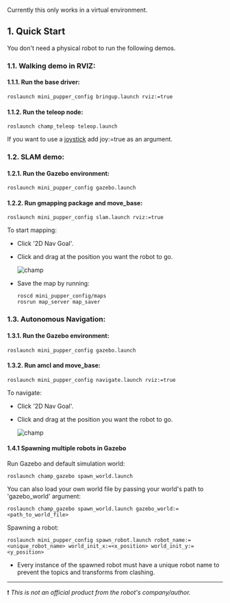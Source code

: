 Currently this only works in a virtual environment.

## 1. Quick Start

You don't need a physical robot to run the following demos.

### 1.1. Walking demo in RVIZ:

#### 1.1.1. Run the base driver:

    roslaunch mini_pupper_config bringup.launch rviz:=true

#### 1.1.2. Run the teleop node:

    roslaunch champ_teleop teleop.launch

If you want to use a [joystick](https://www.logitechg.com/en-hk/products/gamepads/f710-wireless-gamepad.html) add joy:=true as an argument.

### 1.2. SLAM demo:

#### 1.2.1. Run the Gazebo environment:

    roslaunch mini_pupper_config gazebo.launch

#### 1.2.2. Run gmapping package and move_base:

    roslaunch mini_pupper_config slam.launch rviz:=true

To start mapping:

- Click '2D Nav Goal'.
- Click and drag at the position you want the robot to go.

  ![champ](https://raw.githubusercontent.com/chvmp/champ/master/docs/images/slam.gif)

- Save the map by running:

      roscd mini_pupper_config/maps
      rosrun map_server map_saver

### 1.3. Autonomous Navigation:

#### 1.3.1. Run the Gazebo environment:

    roslaunch mini_pupper_config gazebo.launch

#### 1.3.2. Run amcl and move_base:

    roslaunch mini_pupper_config navigate.launch rviz:=true

To navigate:

- Click '2D Nav Goal'.
- Click and drag at the position you want the robot to go.

  ![champ](https://raw.githubusercontent.com/chvmp/champ/master/docs/images/navigation.gif)

#### 1.4.1 Spawning multiple robots in Gazebo

Run Gazebo and default simulation world:

    roslaunch champ_gazebo spawn_world.launch

You can also load your own world file by passing your world's path to 'gazebo_world' argument:

    roslaunch champ_gazebo spawn_world.launch gazebo_world:=<path_to_world_file>

Spawning a robot:

    roslaunch mini_pupper_config spawn_robot.launch robot_name:=<unique_robot_name> world_init_x:=<x_position> world_init_y:=<y_position>

- Every instance of the spawned robot must have a unique robot name to prevent the topics and transforms from clashing.

---

:exclamation: _This is not an official product from the robot's company/author._
